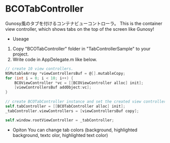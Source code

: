 BCOTabController
================

Gunosy風のタブを付けるコンテナビューコントローラ。
This is the container view controller, which shows tabs on the top of the screen like Gunosy!

- Useage
1. Copy "BCOTabController" folder in "TabControllerSample" to your project.
2. Write code in AppDelegate.m like below. 

````objective-c
// create 10 view controllers.
NSMutableArray *viewControllersBuf = @[].mutableCopy;
for (int i = 0; i < 10; i++) {
    BCOViewController *vc = [[BCOViewController alloc] init];
    [viewControllersBuf addObject:vc];
}
    
// create BCOTabController instance and set the created view controllers.
self.tabController = [[BCOTabController alloc] init];
_tabController.viewControllers = [viewControllersBuf copy];

self.window.rootViewController = _tabController;
````

- Opiton
You can change tab colors (background, highlighted background, textc olor, highlighted text color)
